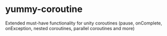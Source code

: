 # yummy-coroutine
Extended must-have functionality for unity coroutines (pause, onComplete, onException, nested coroutines, parallel coroutines and more)
